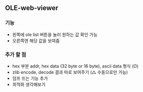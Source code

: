## OLE-web-viewer

### 기능
- 왼쪽에 ole list 버튼을 눌러 원하는 값 확인 가능
- 오른쪽엔 해당 값을 보여줌

### 추가 할 점
- hex 부분 addr, hex data (32 byte or 16 byte), ascii data 형식 (O)
- zlib encode, decode 결과 따로 보여주기 (△ 수동으로만 가능)
- 덤프 뜨는 기능 추가
- 최적화 생각해보기
